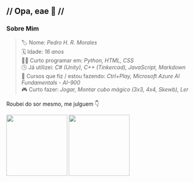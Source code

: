 ## // Opa, eae 👋 //

### **Sobre Mim**
> 🏷️ Nome: _Pedro H. R. Morales_  
> 🗓️ Idade: _16 anos_  
> 👨‍💻 Curto programar em: _Python, HTML, CSS_  
> 🕓 Já utilizei: _C# (Unity), C++ (Tinkercad), JavaScript, Markdown_  
> 🎒 Cursos que fiz / estou fazendo: _Ctrl+Play, Microsoft Azure AI Fundamentals - AI-900_  
> 🎮 Curto fazer: _Jogar, Montar cubo mágico (3x3, 4x4, Skewb), Ler_  


Roubei do sor mesmo, me julguem 👇
<div>
  <img height="160em" src="https://github-readme-stats.vercel.app/api?username=PhMorales&show_icons=true&theme=omni"/>
  <img height="160em" src="https://github-readme-stats.vercel.app/api/top-langs/?username=PhMorales&layout=compact&theme=omni"/>
</div>
